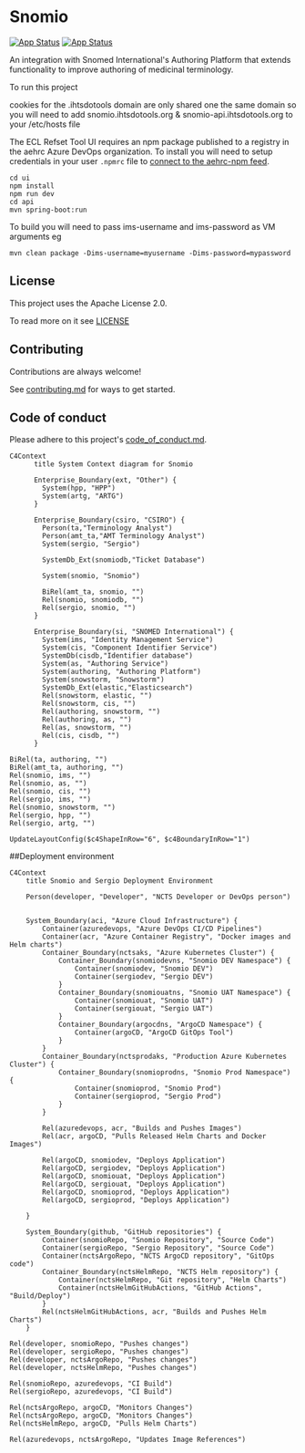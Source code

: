 # Snomio
[![App Status](https://ncts-cd.australiaeast.cloudapp.azure.com/api/badge?name=snomio-dev&revision=true&showAppName=true)](https://ncts-cd.australiaeast.cloudapp.azure.com/applications/snomio-dev) [![App Status](https://ncts-cd.australiaeast.cloudapp.azure.com/api/badge?name=snomio-uat&revision=true&showAppName=true)](https://ncts-cd.australiaeast.cloudapp.azure.com/applications/snomio-uat)

An integration with Snomed International's Authoring Platform that extends functionality to improve authoring of medicinal terminology.

To run this project 

cookies for the .ihtsdotools domain are only shared one the same domain so you will need to
add snomio.ihtsdotools.org & snomio-api.ihtsdotools.org to your /etc/hosts file

The ECL Refset Tool UI requires an npm package published to a registry in the aehrc Azure DevOps organization. 
To install you will need to setup credentials in your user `.npmrc` file to 
[connect to the aehrc-npm feed](https://dev.azure.com/aehrc/ontoserver/_artifacts/feed/aehrc-npm/connect).

```
cd ui
npm install
npm run dev
cd api
mvn spring-boot:run
```

To build you will need to pass ims-username and ims-password as VM arguments eg

```
mvn clean package -Dims-username=myusername -Dims-password=mypassword
```

## License

This project uses the Apache License 2.0.

To read more on it see [LICENSE](./LICENSE)

## Contributing

Contributions are always welcome!

See [contributing.md](./contributing.md) for ways to get started.

## Code of conduct

Please adhere to this project's [code_of_conduct.md](./code_of_con:q!duct.md).


```mermaid
C4Context
      title System Context diagram for Snomio
      
      Enterprise_Boundary(ext, "Other") {
        System(hpp, "HPP")
        System(artg, "ARTG")
      }

      Enterprise_Boundary(csiro, "CSIRO") {
        Person(ta,"Terminology Analyst")
        Person(amt_ta,"AMT Terminology Analyst")
        System(sergio, "Sergio")

        SystemDb_Ext(snomiodb,"Ticket Database")

        System(snomio, "Snomio")
        
        BiRel(amt_ta, snomio, "")
        Rel(snomio, snomiodb, "")
        Rel(sergio, snomio, "")
      }

      Enterprise_Boundary(si, "SNOMED International") {
        System(ims, "Identity Management Service")
        System(cis, "Component Identifier Service")
        SystemDb(cisdb,"Identifier database")
        System(as, "Authoring Service")
        System(authoring, "Authoring Platform")
        System(snowstorm, "Snowstorm")
        SystemDb_Ext(elastic,"Elasticsearch")
        Rel(snowstorm, elastic, "")
        Rel(snowstorm, cis, "")
        Rel(authoring, snowstorm, "")
        Rel(authoring, as, "")
        Rel(as, snowstorm, "")
        Rel(cis, cisdb, "")
      }

BiRel(ta, authoring, "")
BiRel(amt_ta, authoring, "")
Rel(snomio, ims, "")
Rel(snomio, as, "")
Rel(snomio, cis, "")
Rel(sergio, ims, "")
Rel(snomio, snowstorm, "")
Rel(sergio, hpp, "")
Rel(sergio, artg, "")

UpdateLayoutConfig($c4ShapeInRow="6", $c4BoundaryInRow="1")
```
##Deployment environment
```mermaid
C4Context
    title Snomio and Sergio Deployment Environment

    Person(developer, "Developer", "NCTS Developer or DevOps person")


    System_Boundary(aci, "Azure Cloud Infrastructure") {
        Container(azuredevops, "Azure DevOps CI/CD Pipelines")
        Container(acr, "Azure Container Registry", "Docker images and Helm charts")
        Container_Boundary(nctsaks, "Azure Kubernetes Cluster") {
            Container_Boundary(snomiodevns, "Snomio DEV Namespace") {
                Container(snomiodev, "Snomio DEV")
                Container(sergiodev, "Sergio DEV")
            }
            Container_Boundary(snomiouatns, "Snomio UAT Namespace") {
                Container(snomiouat, "Snomio UAT")
                Container(sergiouat, "Sergio UAT")
            }
            Container_Boundary(argocdns, "ArgoCD Namespace") {
                Container(argoCD, "ArgoCD GitOps Tool")
            }
        }
        Container_Boundary(nctsprodaks, "Production Azure Kubernetes Cluster") {
            Container_Boundary(snomioprodns, "Snomio Prod Namespace") {
                Container(snomioprod, "Snomio Prod")
                Container(sergioprod, "Sergio Prod")
            }
        }

        Rel(azuredevops, acr, "Builds and Pushes Images")
        Rel(acr, argoCD, "Pulls Released Helm Charts and Docker Images")

        Rel(argoCD, snomiodev, "Deploys Application")
        Rel(argoCD, sergiodev, "Deploys Application")
        Rel(argoCD, snomiouat, "Deploys Application")
        Rel(argoCD, sergiouat, "Deploys Application")
        Rel(argoCD, snomioprod, "Deploys Application")
        Rel(argoCD, sergioprod, "Deploys Application")

    }

    System_Boundary(github, "GitHub repositories") {
        Container(snomioRepo, "Snomio Repository", "Source Code")
        Container(sergioRepo, "Sergio Repository", "Source Code")
        Container(nctsArgoRepo, "NCTS ArgoCD repository", "GitOps code")
        Container_Boundary(nctsHelmRepo, "NCTS Helm repository") {
            Container(nctsHelmRepo, "Git repository", "Helm Charts")
            Container(nctsHelmGitHubActions, "GitHub Actions", "Build/Deploy")
        }
        Rel(nctsHelmGitHubActions, acr, "Builds and Pushes Helm Charts")
    }

Rel(developer, snomioRepo, "Pushes changes")
Rel(developer, sergioRepo, "Pushes changes")
Rel(developer, nctsArgoRepo, "Pushes changes")
Rel(developer, nctsHelmRepo, "Pushes changes")

Rel(snomioRepo, azuredevops, "CI Build")
Rel(sergioRepo, azuredevops, "CI Build")

Rel(nctsArgoRepo, argoCD, "Monitors Changes")
Rel(nctsArgoRepo, argoCD, "Monitors Changes")
Rel(nctsHelmRepo, argoCD, "Pulls Helm Charts")

Rel(azuredevops, nctsArgoRepo, "Updates Image References")
```
